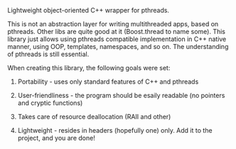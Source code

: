 Lightweight object-oriented C++ wrapper for pthreads.

This is not an abstraction layer for writing multithreaded apps, based on pthreads. Other libs are quite good at it (Boost.thread to name some). This library just allows using pthreads compatible implementation in C++ native manner, using OOP, templates, namespaces, and so on. The understanding of pthreads is still essential.

When creating this library, the following goals were set:

1) Portability - uses only standard features of C++ and pthreads

2) User-friendliness - the program should be esaily readable (no pointers and cryptic functions)

3) Takes care of resource deallocation (RAII and other)

4) Lightweight - resides in headers (hopefully one) only. Add it to the project, and you are done!